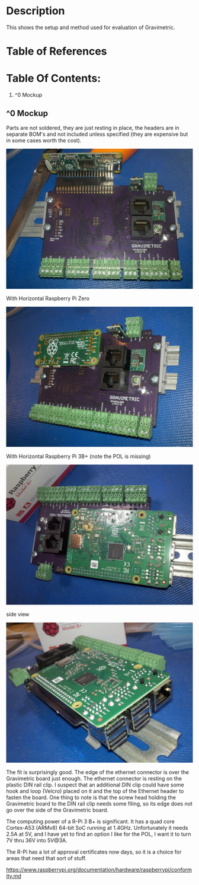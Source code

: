 # Description

This shows the setup and method used for evaluation of Gravimetric.

# Table of References


# Table Of Contents:

1. ^0 Mockup


## ^0 Mockup

Parts are not soldered, they are just resting in place, the headers are in separate BOM's and not included unless specified (they are expensive but in some cases worth the cost).

![MockupWithVertRPiZero](./17341^0_MockupWithVertRPiZero.jpg "Mockup With Vert R-Pi Zero")

With Horizontal Raspberry Pi Zero

![MockupWithHorzRPiZero](./17341^0_MockupWithHorzRPiZero.jpg "Mockup With Horz R-Pi Zero")

With Horizontal Raspberry Pi 3B+ (note the POL is missing)

![MockupWithRPi3B+](./17341^0_MockupWithRPi3B+_over.jpg "Mockup With R-Pi 3B+")

side view

![MockupWithRPi3B+_side](./17341^0_MockupWithRPi3B+_side.jpg "Mockup With R-Pi 3B+ Side")

The fit is surprisingly good. The edge of the ethernet connector is over the Gravimetric board just enough. The ethernet connector is resting on the plastic DIN rail clip. I suspect that an additional DIN clip could have some hook and loop (Velcro) placed on it and the top of the Ethernet header to fasten the board. One thing to note is that the screw head holding the Gravimetric board to the DIN rail clip needs some filing, so its edge does not go over the side of the Gravimetric board.

The computing power of a R-Pi 3 B+ is significant. It has a quad core Cortex-A53 (ARMv8) 64-bit SoC running at 1.4GHz. Unfortunately it needs 2.5A at 5V, and I have yet to find an option I like for the POL, I want it to turn 7V thru 36V into 5V@3A.

The R-Pi has a lot of approval certificates now days, so it is a choice for areas that need that sort of stuff.

https://www.raspberrypi.org/documentation/hardware/raspberrypi/conformity.md